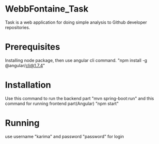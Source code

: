 # WebbFontaine_Task

Task is a web application for doing simple analysis to Github developer repositories.

# Prerequisites
Installing node package, then use angular cli command. "npm install -g @angular/cli@1.7.4"

# Installation
Use this command to run the backend part "mvn spring-boot:run"
and this command for running frontend part(Angular) "npm start"

# Running
use username "karima" and password "password" for login
